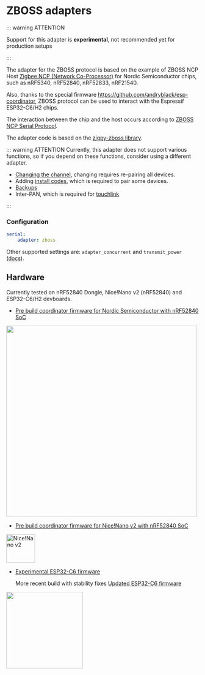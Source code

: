 # ZBOSS adapters

::: warning ATTENTION

Support for this adapter is **experimental**, not recommended yet for production setups

:::

The adapter for the ZBOSS protocol is based on the example of ZBOSS NCP Host [Zigbee NCP (Network Co-Processor)](https://docs.nordicsemi.com/bundle/ncs-latest/page/nrf/samples/zigbee/ncp/README.html) for Nordic Semiconductor chips, such as nRF5340, nRF52840, nRF52833, nRF21540.

Also, thanks to the special firmware https://github.com/andryblack/esp-coordinator, ZBOSS protocol can be used to interact with the Espressif ESP32-C6/H2 chips.

The interaction between the chip and the host occurs according to [ZBOSS NCP Serial Protocol](https://cloud.dsr-corporation.com/index.php/s/BAn4LtRWbJjFiAm).

The adapter code is based on the [zigpy-zboss library](https://github.com/kardia-as/zigpy-zboss).

::: warning ATTENTION
Currently, this adapter does not support various functions, so if you depend on these functions, consider using a different adapter.

- [Changing the channel](../configuration/zigbee-network.md#changing-the-zigbee-channel), changing requires re-pairing all devices.
- Adding [install codes](../../guide/usage/mqtt_topics_and_messages.md#zigbee2mqttbridgerequestinstall_codeadd), which is required to pair some devices.
- [Backups](../../guide/usage/mqtt_topics_and_messages.md#zigbee2mqttbridgerequestbackup)
- Inter-PAN, which is required for [touchlink](../../guide/usage/touchlink.md)

:::

### Configuration

```yaml
serial:
    adapter: zboss
```

Other supported settings are: `adapter_concurrent` and `transmit_power` ([docs](../configuration/adapter-settings.md)).

## Hardware

Currently tested on nRF52840 Dongle, Nice!Nano v2 (nRF52840) and ESP32-C6/H2 devboards.

- [Pre build coordinator firmware for Nordic Semiconductor with nRF52840 SoC](https://github.com/kardia-as/nrf-zboss-ncp)

<img src="https://docs-be.nordicsemi.com/bundle/ncs-latest/page/nrf/_images/zigbee_ncp_sample_overview.svg" width="500" />

- [Pre build coordinator firmware for Nice!Nano v2 with nRF52840 SoC](https://github.com/captainlettuce/zboss_adapter_nice_nano_v2)

<img alt="Nice!Nano v2" src="https://github.com/user-attachments/assets/db2f3041-e36c-4921-b078-7cf0236eeae3" width="75" />

- [Experimental ESP32-C6 firmware](https://github.com/andryblack/esp-coordinator)

  More recent build with stability fixes [Updated ESP32-C6 firmware](https://github.com/diepeterpan/esp-coordinator)

<img src="https://docs.espressif.com/projects/esp-dev-kits/en/latest/esp32c6/_images/esp32-c6-devkitc-1-isometric_v1.2.png" width="200" />